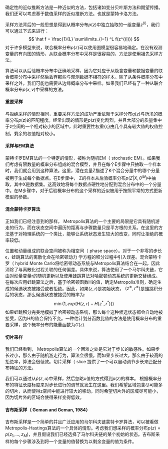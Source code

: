 确定性的近似推断方法是一种近似的方法，包括诸如变分贝叶斯方法和期望传播。我们还可以考虑基于数值采样的近似推断方法。也就是蒙特卡洛方法。

采样⽅法背后的⼀般思想是得到从概率分布$p(z)$中独⽴抽取的⼀组变量$z^{(l)}$，我们可以通过下式来进行：
$$
\hat f = \frac{1}{L} \sum\limits_{l=1} ^L f(z^{(l)})
$$
对于许多模型来说，联合概率分布$p(z)$可以使⽤图模型很容易地确定。在没有观测变量的有向图的情形，从联合概率分布中采样是很容易的，⽅法是使⽤祖先采样⽅法。

算法可以从后验概率分布中正确地采样，因为它对应于从隐含变量和数据变量的联合概率分布中采样然后丢弃那些与观测数据不相符的样本。除了从条件概率分布中采样之外，我们可能也需要从边缘概率分布中采样。如果我们已经有了⼀种从联合概率分布$p(x,v)$中采样的⽅法。

#### 重要采样

与拒绝采样的情形相同，重要采样⽅法的成功严重依赖于采样分布$q(z)$与所求的概率分布$p(z)$的匹配程度。经常出现的情形是$p(z)$变化剧烈，并且⼤部分的质量集中于z空间的⼀个相对较⼩的区域中，此时重要性权重$\{ r_l \}$由⼏个具有较⼤值的权值控制，剩余的权值相对较⼩。

#### 采样与EM算法

蒙特卡罗EM算法的⼀个特定的情形，被称为随机EM（ stochastic EM）。如果我们考虑有限数量的概率分布组成的混合模型，并且在每个E步骤中只抽取⼀个样本时，我们就会⽤到这种算法。这⾥，潜在变量Z描述了K个混合分量中的哪个分量被⽤于⽣成每个数据点。在E步骤中， Z的样本从后验概率分布$p(Z | X, θ^{旧})$中抽取，其中X是数据集。这⾼效地将每个数据点硬性地分配到混合分布中的⼀个分量中。在M步骤中，对于后验概率分布的这个采样的近似被⽤于按照平常的⽅式更新模型的参数。

#### 混合蒙特卡罗算法

正如我们已经注意到的那样， Metropolis算法的⼀个主要的局限是它具有随机游⾛的⾏为，⽽在状态空间中遍历的距离与步骤数量只是平⽅根的关系。在这里的方法基于对物理系统的⼀个类⽐，能够让系统状态发⽣较⼤的改变，同时让拒绝的概率较低。

位置和动量组成的联合空间被称为相空间（ phase space）。对于⼀个⾮零的步长ϵ，蛙跳算法的离散化会在哈密顿动⼒
学⽅程的积分过程中引⼊误差。混合蒙特卡罗（ hybrid Monte Carlo将哈密顿动态系统与Metropolis算法结合在⼀起，因此消除了与离散化过程关联的任何偏差。具体来说，算法使⽤了⼀个马尔科夫链，它由对动量变量r的随机更新以及使⽤蛙跳算法对哈密顿动态系统的更新交替组成。在每次应⽤蛙跳算法之后，基于哈密顿函数H的值，确定Metropolis准则，确定⽣成的候选状态被接受或者拒绝。因此，如果$(z, r)$是初始状态， $(z^∗, r^∗)$是蛙跳积分后的状态，那么候选状态被接受的概率为:
$$
\min(1, exp\{ H(z,r)- H(z^*, r^*) \})
$$
如果蛙跳积分完美地模拟了哈密顿动态系统，那么每个这种候选状态都会⾃动地被接受，因为H的值会保持不变。⼀种估计划分函数⽐值的⽅法是使⽤概率分布的重要采样，这个概率分布的能量函数为$G(z)$.

#### 切⽚采样

我们已经看到， Metropolis算法的⼀个困难之处是它对于步长的敏感性。如果步长过⼩，那么由于随机游⾛⾏为，算法会很慢。⽽如果步长过⼤，那么由于较⾼的拒绝率，算法会很低效。切⽚采样（ slice 提供了⼀个可以⾃动调节步长来匹配分布特征的⽅法。

我们可以通过从$\hat p(z, u)$中采样，然后忽略u值的⽅式得到$p(z)$的样本。 根据概率分布的特征长度标度来对步长进⾏的调节就发⽣在这⾥。我们希望区域包含尽可能多的切⽚，从⽽使得z空间中能进⾏较⼤的移动，同时希望切⽚外的区域尽可能⼩，因为切⽚外的区域会使得采样变得低效。

#### 吉布斯采样（ Geman and Geman, 1984）

吉布斯采样是⼀个简单的并且⼴泛应⽤的马尔科夫链蒙特卡罗算法，可以被看做Metropolis-Hastings算法的⼀个具体的情形。考虑我们想采样的概率分布$p(z) = p(z_1, \dots,z_M)$，并且假设我们已经选择了马尔科夫链的某个初始的状态。吉布斯采样的每个步骤涉及到将⼀个变量的值替换为以剩余变量的值为条件。



